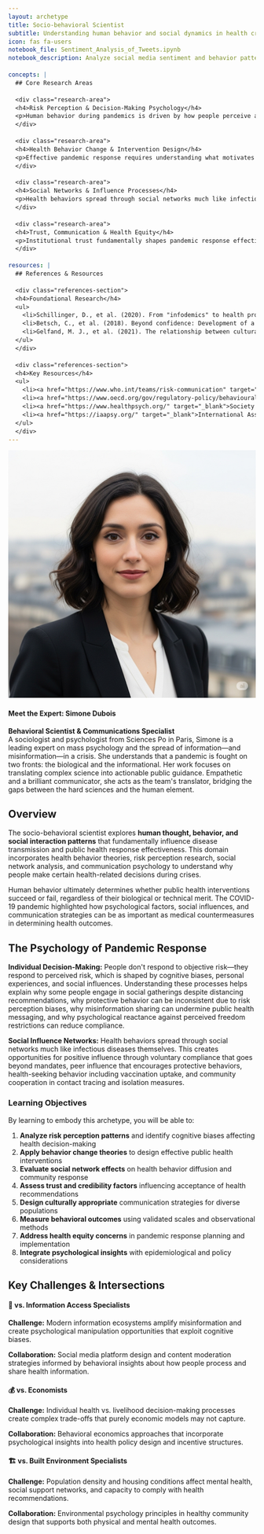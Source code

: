 ```yaml
---
layout: archetype
title: Socio-behavioral Scientist
subtitle: Understanding human behavior and social dynamics in health crises
icon: fas fa-users
notebook_file: Sentiment_Analysis_of_Tweets.ipynb
notebook_description: Analyze social media sentiment and behavior patterns during health crises. Track public opinion, risk perception, and compliance with health measures using text mining.

concepts: |
  ## Core Research Areas

  <div class="research-area">
  <h4>Risk Perception & Decision-Making Psychology</h4>
  <p>Human behavior during pandemics is driven by how people perceive and process risk information. Socio-behavioral scientists study cognitive biases like the availability heuristic and optimism bias that affect health risk assessment, analyze how people make risk-benefit decisions under uncertainty, and examine cultural and demographic factors that shape risk perception patterns across different populations.</p>
  </div>

  <div class="research-area">
  <h4>Health Behavior Change & Intervention Design</h4>
  <p>Effective pandemic response requires understanding what motivates people to adopt protective behaviors. This involves applying established theories like the Health Belief Model to vaccination decisions, analyzing intention-action gaps using the Theory of Planned Behavior, building self-efficacy through Social Cognitive Theory approaches, and designing interventions using evidence-based behavior change techniques.</p>
  </div>

  <div class="research-area">
  <h4>Social Networks & Influence Processes</h4>
  <p>Health behaviors spread through social networks much like infectious diseases. Scientists study how protective behaviors diffuse through interpersonal networks and community structures, identify opinion leaders who can influence community health responses, analyze how social media creates echo chambers that polarize health beliefs, and examine how social capital and collective efficacy enable coordinated community responses.</p>
  </div>

  <div class="research-area">
  <h4>Trust, Communication & Health Equity</h4>
  <p>Institutional trust fundamentally shapes pandemic response effectiveness. This includes measuring factors that affect confidence in public health authorities, understanding medical mistrust patterns in historically marginalized communities, analyzing how stigma affects care-seeking and disclosure behaviors, and designing culturally appropriate communication strategies that address health disparities and differential vulnerability to misinformation.</p>
  </div>

resources: |
  ## References & Resources

  <div class="references-section">
  <h4>Foundational Research</h4>
  <ul>
    <li>Schillinger, D., et al. (2020). From "infodemics" to health promotion: A novel framework for the role of social media in public health. <em>American Journal of Public Health</em>, 110(9), 1393-1396.</li>
    <li>Betsch, C., et al. (2018). Beyond confidence: Development of a measure assessing the 5C psychological antecedents of vaccination. <em>PLOS ONE</em>, 13(12), e0208601.</li>
    <li>Gelfand, M. J., et al. (2021). The relationship between cultural tightness–looseness and COVID-19 cases and deaths. <em>The Lancet Planetary Health</em>, 5(3), e135-e144.</li>
  </ul>
  </div>

  <div class="references-section">
  <h4>Key Resources</h4>
  <ul>
    <li><a href="https://www.who.int/teams/risk-communication" target="_blank">WHO Behavioral Insights on COVID-19</a></li>
    <li><a href="https://www.oecd.org/gov/regulatory-policy/behavioural-insights.htm" target="_blank">OECD Behavioural Insights Network</a></li>
    <li><a href="https://www.healthpsych.org/" target="_blank">Society for Health Psychology</a></li>
    <li><a href="https://iaapsy.org/" target="_blank">International Association of Applied Psychology - Health Division</a></li>
  </ul>
  </div>
---
```


<div class="expert-bio-box">
  <img src="../assets/images/simone-dubois.png" alt="Portrait of Simone Dubois" class="expert-photo">
  <div class="expert-details">
    <h4>Meet the Expert: <strong>Simone Dubois</strong></h4>
    <p>
      <strong>Behavioral Scientist & Communications Specialist</strong><br>
      A sociologist and psychologist from Sciences Po in Paris, Simone is a leading expert on mass psychology and the spread of information—and misinformation—in a crisis. She understands that a pandemic is fought on two fronts: the biological and the informational. Her work focuses on translating complex science into actionable public guidance. Empathetic and a brilliant communicator, she acts as the team's translator, bridging the gaps between the hard sciences and the human element.
    </p>
  </div>
</div>

## Overview

The socio-behavioral scientist explores **human thought, behavior, and social interaction patterns** that fundamentally influence disease transmission and public health response effectiveness. This domain incorporates health behavior theories, risk perception research, social network analysis, and communication psychology to understand why people make certain health-related decisions during crises.

Human behavior ultimately determines whether public health interventions succeed or fail, regardless of their biological or technical merit. The COVID-19 pandemic highlighted how psychological factors, social influences, and communication strategies can be as important as medical countermeasures in determining health outcomes.

## The Psychology of Pandemic Response

**Individual Decision-Making:** People don't respond to objective risk—they respond to perceived risk, which is shaped by cognitive biases, personal experiences, and social influences. Understanding these processes helps explain why some people engage in social gatherings despite distancing recommendations, why protective behavior can be inconsistent due to risk perception biases, why misinformation sharing can undermine public health messaging, and why psychological reactance against perceived freedom restrictions can reduce compliance.

**Social Influence Networks:** Health behaviors spread through social networks much like infectious diseases themselves. This creates opportunities for positive influence through voluntary compliance that goes beyond mandates, peer influence that encourages protective behaviors, health-seeking behavior including vaccination uptake, and community cooperation in contact tracing and isolation measures.

<div class="learning-objectives">
<h3>Learning Objectives</h3>
<p>By learning to embody this archetype, you will be able to:</p>
<ol>
  <li><strong>Analyze risk perception patterns</strong> and identify cognitive biases affecting health decision-making</li>
  <li><strong>Apply behavior change theories</strong> to design effective public health interventions</li>
  <li><strong>Evaluate social network effects</strong> on health behavior diffusion and community response</li>
  <li><strong>Assess trust and credibility factors</strong> influencing acceptance of health recommendations</li>
  <li><strong>Design culturally appropriate</strong> communication strategies for diverse populations</li>
  <li><strong>Measure behavioral outcomes</strong> using validated scales and observational methods</li>
  <li><strong>Address health equity concerns</strong> in pandemic response planning and implementation</li>
  <li><strong>Integrate psychological insights</strong> with epidemiological and policy considerations</li>
</ol>
</div>

## Key Challenges & Intersections

<div class="challenge-box">
<h4><span>📱</span> vs. Information Access Specialists</h4>
<p><strong>Challenge:</strong> Modern information ecosystems amplify misinformation and create psychological manipulation opportunities that exploit cognitive biases.</p>
<p><strong>Collaboration:</strong> Social media platform design and content moderation strategies informed by behavioral insights about how people process and share health information.</p>
</div>

<div class="challenge-box">
<h4><span>💰</span> vs. Economists</h4>
<p><strong>Challenge:</strong> Individual health vs. livelihood decision-making processes create complex trade-offs that purely economic models may not capture.</p>
<p><strong>Collaboration:</strong> Behavioral economics approaches that incorporate psychological insights into health policy design and incentive structures.</p>
</div>

<div class="challenge-box">
<h4><span>🏗️</span> vs. Built Environment Specialists</h4>
<p><strong>Challenge:</strong> Population density and housing conditions affect mental health, social support networks, and capacity to comply with health recommendations.</p>
<p><strong>Collaboration:</strong> Environmental psychology principles in healthy community design that supports both physical and mental health outcomes.</p>
</div>
